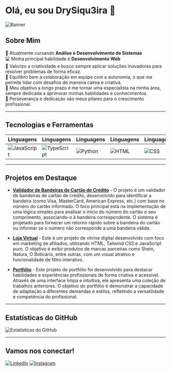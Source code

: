 # Olá, eu sou DrySiqu3ira 👋

![Banner](https://cdn.pixabay.com/photo/2019/05/21/22/19/clouds-4220281_1280.png)

## Sobre Mim
🌱 Atualmente cursando **Análise e Desenvolvimento de Sistemas**  
💻 Minha principal habilidade é **Desenvolvimento Web**  
🎨 Valorizo a criatividade e busco sempre aplicar soluções inovadoras para resolver problemas de forma eficaz.  
🤝 Equilibro bem a colaboração em equipe com a autonomia, o que me permite lidar com desafios de maneira calma e criativa.  
🎯 Meu objetivo a longo prazo é me tornar uma especialista na minha área, sempre dedicada a aprimorar minhas habilidades e conhecimentos.  
💪 Perseverança e dedicação são meus pilares para o crescimento profissional.

---

## Tecnologias e Ferramentas

| Linguagens   | Linguagens   | Linguagens   | Linguagens   | Linguagens   |
|--------------|--------------|--------------|--------------|--------------|
| ![JavaScript](https://img.shields.io/badge/-JavaScript-F7DF1E?style=flat-square&logo=javascript&logoColor=black) | ![TypeScript](https://img.shields.io/badge/-TypeScript-007ACC?style=flat-square&logo=typescript&logoColor=white)  | ![Python](https://img.shields.io/badge/-Python-3776AB?style=flat-square&logo=python&logoColor=white) | ![HTML](https://img.shields.io/badge/-HTML-E34F26?style=flat-square&logo=html5&logoColor=white) | ![CSS](https://img.shields.io/badge/-CSS-1572B6?style=flat-square&logo=css3&logoColor=white) 

---

## Projetos em Destaque

- [**Validador de Bandeiras de Cartão de Crédito**](https://drysiqu3ira.github.io/Validador-de-Bandeiras-de-Cartao-de-Credito/) - O projeto é um validador de bandeiras de cartão de crédito, desenvolvido para identificar a bandeira (como Visa, MasterCard, American Express, etc.) com base no número do cartão informado. O foco principal está na implementação de uma lógica simples para analisar o início do número do cartão e seu comprimento, associando-o à bandeira correspondente. O sistema é projetado para fornecer um retorno rápido sobre a bandeira do cartão ou informar se o número não corresponde a uma bandeira válida.

- [**Loja Virtual**](https://drysiqu3ira.github.io/loja-da-Su/) - Este é um projeto de vitrine digital desenvolvido com foco em marketing de afiliados, utilizando HTML, Tailwind CSS e JavaScript puro. O objetivo é exibir produtos de marcas parceiras como Shein, Natura, O Boticário, entre outras, com um visual atrativo e funcionalidade de filtro interativo.
  
- [**Portfólio**](https://drysiqu3ira.github.io/) - Este projeto de portfólio foi desenvolvido para destacar habilidades e experiências profissionais de forma criativa e acessível. Através de uma interface limpa e intuitiva, ele apresenta uma coleção de trabalhos anteriores. O objetivo do portfólio é demonstrar a capacidade de adaptação a diferentes demandas e estilos, refletindo a versatilidade e competência do profissional.
<!-- [**Nome do Projeto 3**](URL_do_projeto_3) - Breve descrição do projeto. -->

---

## Estatísticas do GitHub

![Estatísticas do GitHub](https://github-readme-stats.vercel.app/api?username=DrySiqu3ira&show_icons=true&theme=radical)


---

## Vamos nos conectar!

[![LinkedIn](https://img.shields.io/badge/-LinkedIn-0077B5?style=flat-square&logo=linkedin&logoColor=white)](https://www.linkedin.com/in/adrienne-siqueira/) 
[![Instagram](https://img.shields.io/badge/-Instagram-E1306C?style=flat-square&logo=instagram&logoColor=white)](https://www.instagram.com/drysiqu3ira/) 
